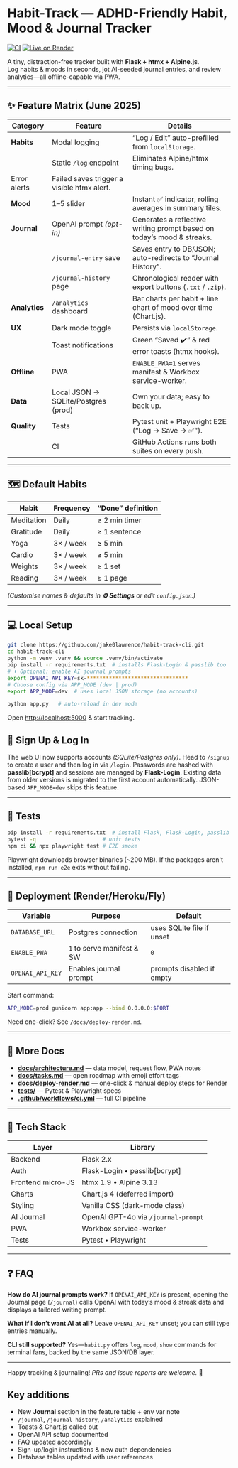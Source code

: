 # Habit-Track — ADHD-Friendly Habit, Mood & Journal Tracker

[![CI](https://github.com/jake0lawrence/habit-track-cli/actions/workflows/ci.yml/badge.svg)](https://github.com/jake0lawrence/habit-track-cli/actions)
[![Live on Render](https://img.shields.io/badge/%E2%9C%85%20LIVE%20on%20Render-00c7b7?style=flat-square&logo=render&logoColor=white)](https://habit-track-cli.onrender.com)

A tiny, distraction-free tracker built with **Flask + htmx + Alpine.js**.  
Log habits & moods in seconds, jot AI-seeded journal entries, and review analytics—all offline-capable via PWA.

---

## ✨ Feature Matrix (June 2025)

| Category | Feature | Details |
|----------|---------|---------|
| **Habits** | Modal logging | “Log / Edit” auto-prefilled from `localStorage`. |
| | Static `/log` endpoint | Eliminates Alpine/htmx timing bugs. |
| Error alerts | Failed saves trigger a visible htmx alert. |
| **Mood** | 1–5 slider | Instant ✅ indicator, rolling averages in summary tiles. |
| **Journal** | OpenAI prompt *(opt-in)* | Generates a reflective writing prompt based on today’s mood & streaks. |
| | `/journal-entry` save | Saves entry to DB/JSON; auto-redirects to “Journal History”. |
| | `/journal-history` page | Chronological reader with export buttons (`.txt` / `.zip`). |
| **Analytics** | `/analytics` dashboard | Bar charts per habit + line chart of mood over time (Chart.js). |
| **UX** | Dark mode toggle | Persists via `localStorage`. |
| | Toast notifications | Green “Saved ✔️” & red error toasts (htmx hooks). |
| **Offline** | PWA | `ENABLE_PWA=1` serves manifest & Workbox service-worker. |
| **Data** | Local JSON → SQLite/Postgres (prod) | Own your data; easy to back up. |
| **Quality** | Tests | Pytest unit + Playwright E2E (“Log → Save → ✅”). |
| | CI | GitHub Actions runs both suites on every push. |

---

## 🗺️ Default Habits

| Habit | Frequency | “Done” definition |
|-------|-----------|-------------------|
| Meditation | Daily | ≥ 2 min timer |
| Gratitude | Daily | ≥ 1 sentence |
| Yoga | 3× / week | ≥ 5 min |
| Cardio | 3× / week | ≥ 5 min |
| Weights | 3× / week | ≥ 1 set |
| Reading | 3× / week | ≥ 1 page |

*(Customise names & defaults in **⚙️ Settings** or edit `config.json`.)*

---

## 💻 Local Setup

```bash
git clone https://github.com/jake0lawrence/habit-track-cli.git
cd habit-track-cli
python -m venv .venv && source .venv/bin/activate
pip install -r requirements.txt  # installs Flask-Login & passlib too
# ⬇️ Optional: enable AI journal prompts
export OPENAI_API_KEY=sk-********************************
# Choose config via APP_MODE (dev | prod)
export APP_MODE=dev  # uses local JSON storage (no accounts)

python app.py   # auto-reload in dev mode
````

Open [http://localhost:5000](http://localhost:5000) & start tracking.

## 🔐 Sign Up & Log In

The web UI now supports accounts *(SQLite/Postgres only)*. Head to `/signup` to
create a user and then log in via `/login`. Passwords are hashed with
**passlib[bcrypt]** and sessions are managed by **Flask-Login**. Existing data
from older versions is migrated to the first account automatically. JSON-based
`APP_MODE=dev` skips this feature.

---

## 🧪 Tests

```bash
pip install -r requirements.txt  # install Flask, Flask-Login, passlib & friends
pytest -q                     # unit tests
npm ci && npx playwright test # E2E smoke
```

Playwright downloads browser binaries (~200 MB).
If the packages aren't installed, `npm run e2e` exits without failing.

---

## 🚀 Deployment (Render/Heroku/Fly)

| Variable         | Purpose                    | Default                   |
| ---------------- | -------------------------- | ------------------------- |
| `DATABASE_URL`   | Postgres connection        | uses SQLite file if unset |
| `ENABLE_PWA`     | `1` to serve manifest & SW | `0`                       |
| `OPENAI_API_KEY` | Enables journal prompt     | prompts disabled if empty |

Start command:

```bash
APP_MODE=prod gunicorn app:app --bind 0.0.0.0:$PORT
```

Need one-click? See `/docs/deploy-render.md`.

---

## 🔬 More Docs

* **[docs/architecture.md](docs/architecture.md)** — data model, request flow, PWA notes  
* **[docs/tasks.md](docs/tasks.md)** — open roadmap with emoji effort tags  
* **[docs/deploy-render.md](docs/deploy-render.md)** — one-click & manual deploy steps for Render  
* **[tests/](tests/)** — Pytest & Playwright specs  
* **[.github/workflows/ci.yml](.github/workflows/ci.yml)** — full CI pipeline

---

## 🔧 Tech Stack

| Layer             | Library                             |
| ----------------- | ----------------------------------- |
| Backend           | Flask 2.x                           |
| Auth              | Flask-Login • passlib[bcrypt]        |
| Frontend micro-JS | htmx 1.9 • Alpine 3.13              |
| Charts            | Chart.js 4 (deferred import)        |
| Styling           | Vanilla CSS (dark-mode class)       |
| AI Journal        | OpenAI GPT-4o via `/journal-prompt` |
| PWA               | Workbox service-worker              |
| Tests             | Pytest • Playwright                 |

---

## ❓ FAQ

**How do AI journal prompts work?**
If `OPENAI_API_KEY` is present, opening the Journal page (`/journal`) calls
OpenAI with today’s mood & streak data and displays a tailored writing prompt.

**What if I don’t want AI at all?**
Leave `OPENAI_API_KEY` unset; you can still type entries manually.

**CLI still supported?**
Yes—`habit.py` offers `log`, `mood`, `show` commands for terminal fans,
backed by the same JSON/DB layer.

---

Happy tracking & journaling!
*PRs and issue reports are welcome.* 🌱


## Key additions

* New **Journal** section in the feature table + env var note  
* `/journal`, `/journal-history`, `/analytics` explained  
* Toasts & Chart.js called out
* OpenAI API setup documented
* FAQ updated accordingly
* Sign-up/login instructions & new auth dependencies
* Database tables updated with user references
